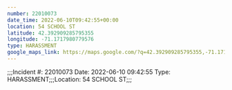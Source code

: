 ```yaml
---
number: 22010073
date_time: 2022-06-10T09:42:55+00:00
location: 54 SCHOOL ST
latitude: 42.392909285795355
longitude: -71.1717980779576
type: HARASSMENT
google_maps_link: https://maps.google.com/?q=42.392909285795355,-71.1717980779576
---
```


;;;Incident #: 22010073  Date: 2022-06-10 09:42:55   Type: HARASSMENT;;;Location: 54 SCHOOL ST;;;
